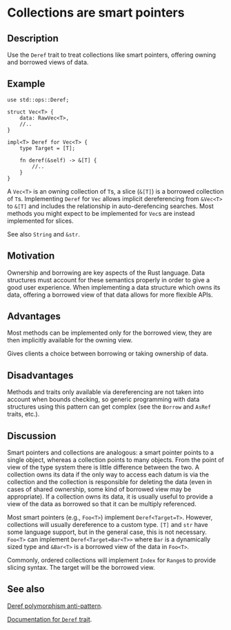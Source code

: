 # Collections are smart pointers

## Description

Use the `Deref` trait to treat collections like smart pointers, offering owning
and borrowed views of data.

## Example

```rust,ignore
use std::ops::Deref;

struct Vec<T> {
    data: RawVec<T>,
    //..
}

impl<T> Deref for Vec<T> {
    type Target = [T];

    fn deref(&self) -> &[T] {
        //..
    }
}
```

A `Vec<T>` is an owning collection of `T`s, a slice (`&[T]`) is a borrowed
collection of `T`s. Implementing `Deref` for `Vec` allows implicit dereferencing
from `&Vec<T>` to `&[T]` and includes the relationship in auto-derefencing
searches. Most methods you might expect to be implemented for `Vec`s are instead
implemented for slices.

See also `String` and `&str`.

## Motivation

Ownership and borrowing are key aspects of the Rust language. Data structures
must account for these semantics properly in order to give a good user
experience. When implementing a data structure which owns its data, offering a
borrowed view of that data allows for more flexible APIs.

## Advantages

Most methods can be implemented only for the borrowed view, they are then
implicitly available for the owning view.

Gives clients a choice between borrowing or taking ownership of data.

## Disadvantages

Methods and traits only available via dereferencing are not taken into account
when bounds checking, so generic programming with data structures using this
pattern can get complex (see the `Borrow` and `AsRef` traits, etc.).

## Discussion

Smart pointers and collections are analogous: a smart pointer points to a single
object, whereas a collection points to many objects. From the point of view of
the type system there is little difference between the two. A collection owns
its data if the only way to access each datum is via the collection and the
collection is responsible for deleting the data (even in cases of shared
ownership, some kind of borrowed view may be appropriate). If a collection owns
its data, it is usually useful to provide a view of the data as borrowed so that
it can be multiply referenced.

Most smart pointers (e.g., `Foo<T>`) implement `Deref<Target=T>`. However,
collections will usually dereference to a custom type. `[T]` and `str` have some
language support, but in the general case, this is not necessary. `Foo<T>` can
implement `Deref<Target=Bar<T>>` where `Bar` is a dynamically sized type and
`&Bar<T>` is a borrowed view of the data in `Foo<T>`.

Commonly, ordered collections will implement `Index` for `Range`s to provide
slicing syntax. The target will be the borrowed view.

## See also

[Deref polymorphism anti-pattern](../anti_patterns/deref.md).

[Documentation for `Deref` trait](https://doc.rust-lang.org/std/ops/trait.Deref.html).
